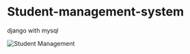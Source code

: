 # Student-management-system
 django with mysql

![Student Management](https://user-images.githubusercontent.com/50957556/142573051-86ee244d-a71d-44af-992b-21ba22f75ce7.png)
